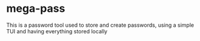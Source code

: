 # mega-pass

This is a password tool used to store and create passwords, using a simple 
TUI and having everything stored locally 
